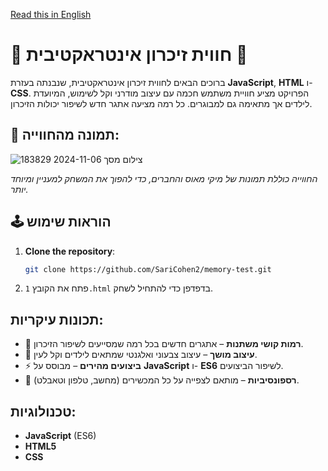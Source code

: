 [Read this in English](README.md)

# 🌟 חווית זיכרון אינטראקטיבית 🌟

ברוכים הבאים לחווית זיכרון אינטראקטיבית, שנבנתה בעזרת **JavaScript**, **HTML** ו-**CSS**. הפרויקט מציע חוויית משתמש חכמה עם עיצוב מודרני וקל לשימוש, המיועדת לילדים אך מתאימה גם למבוגרים. כל רמה מציעה אתגר חדש לשיפור יכולות הזיכרון.

## 📸 תמונה מהחווייה:
![צילום מסך 2024-11-06 183829](https://github.com/user-attachments/assets/f706911b-6b0f-4501-a31a-3bb2b2a08e20)

*החווייה כוללת תמונות של מיקי מאוס והחברים, כדי להפוך את המשחק למעניין ומיוחד יותר.*

## 🕹️ הוראות שימוש

1. **Clone the repository**:
   ```bash
   git clone https://github.com/SariCohen2/memory-test.git
   ```
2. פתח את הקובץ ``` 1.html ``` בדפדפן כדי להתחיל לשחק.

## תכונות עיקריות:
- 🧠 **רמות קושי משתנות** – אתגרים חדשים בכל רמה שמסייעים לשיפור הזיכרון.
- 🎨 **עיצוב מושך** – עיצוב צבעוני ואלגנטי שמתאים לילדים וקל לעין.
- ⚡ **ביצועים מהירים** – מבוסס על **JavaScript** ו- **ES6** לשיפור הביצועים.
- 📱 **רספונסיביות** – מותאם לצפייה על כל המכשירים (מחשב, טלפון וטאבלט).

## טכנולוגיות:
- **JavaScript** (ES6)
- **HTML5**
- **CSS**

